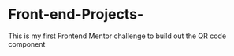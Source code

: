 # Front-end-Projects-
This is my first Frontend Mentor challenge to build out the QR code component
